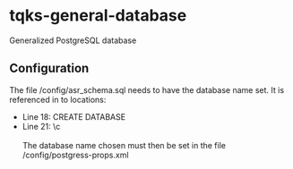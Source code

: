 # tqks-general-database
Generalized PostgreSQL database
## Configuration

The file /config/asr_schema.sql needs to have the database name set. It is referenced in to locations:<br/>
* Line 18: CREATE DATABASE
* Line 21: \c<br/><br/>
The database name chosen must then be set in the file /config/postgress-props.xml
